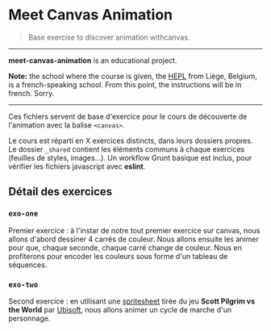 # Meet Canvas Animation

> Base exercise to discover animation withcanvas.

* * *

**meet-canvas-animation** is an educational project.

**Note:** the school where the course is given, the [HEPL](http://www.provincedeliege.be/hauteecole) from Liège, Belgium, is a french-speaking school. From this point, the instructions will be in french. Sorry.

* * *

Ces fichiers servent de base d'exercice pour le cours de découverte de l'animation avec la balise `<canvas>`.

Le cours est réparti en X exercices distincts, dans leurs dossiers propres. Le dossier `_shared` contient les éléments communs à chaque exercices (feuilles de styles, images…). Un workflow Grunt basique est inclus, pour vérifier les fichiers javascript avec **eslint**.

## Détail des exercices

### `exo-one`

Premier exercice : à l'instar de notre tout premier exercice sur canvas, nous allons d'abord dessiner 4 carrés de couleur. Nous allons ensuite les animer pour que, chaque seconde, chaque carré change de couleur. Nous en profiterons pour encoder les couleurs sous forme d'un tableau de séquences.

### `exo-two`

Second exercice : en utilisant une [spritesheet](./_shared/ramonaflowers.png) tirée du jeu **Scott Pilgrim vs the World** par [Ubisoft](https://www.ubisoft.com), nous allons animer un cycle de marche d'un personnage.
